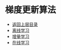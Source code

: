# 梯度更新算法

* [返回上层目录](../mathematics.md)
* [离线学习](offline-learning/offline-learning.md)
* [增量学习](incremental-learning/incremental-learning.md)
* [在线学习](online-learning/online-learning.md)

